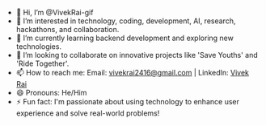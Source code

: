 - 👋 Hi, I’m @VivekRai-gif
- 👀 I’m interested in technology, coding, development, AI, research, hackathons, and collaboration.
- 🌱 I’m currently learning backend development and exploring new technologies.
- 💞️ I’m looking to collaborate on innovative projects like 'Save Youths' and 'Ride Together'.
- 📫 How to reach me: Email: vivekrai2416@gmail.com | LinkedIn: [Vivek Rai](https://www.linkedin.com/in/vivekrai-83581027b)
- 😄 Pronouns: He/Him
- ⚡ Fun fact: I'm passionate about using technology to enhance user experience and solve real-world problems!


<!---
VivekRai-gif/VivekRai-gif is a ✨ special ✨ repository because its `README.md` (this file) appears on your GitHub profile.
You can click the Preview link to take a look at your changes.
--->
